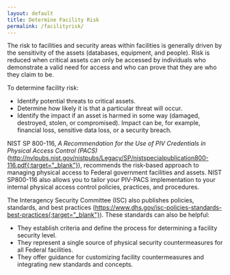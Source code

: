 ```yaml
---
layout: default
title: Determine Facility Risk
permalink: /facilityrisk/
---
```


The risk to facilities and security areas within facilities is generally driven by the sensitivity of the assets (databases, equipment, and people). Risk is reduced when critical assets can only be accessed by individuals who demonstrate a valid need for access and who can prove that they are who they claim to be.

To determine facility risk:

* Identify potential threats to critical assets.
* Determine how likely it is that a particular threat will occur.
* Identify the impact if an asset is harmed in some way (damaged, destroyed, stolen, or compromised). Impact can be, for example, financial loss, sensitive data loss, or a security breach.

NIST SP 800-116, _A Recommendation for the Use of PIV Credentials in Physical Access Control (PACS)_ (http://nvlpubs.nist.gov/nistpubs/Legacy/SP/nistspecialpublication800-116.pdf{:target="_blank"}), recommends the risk-based approach to managing physical access to Federal government facilities and assets. NIST SP800-116 also allows you to tailor your PIV-PACS implementation to your internal physical access control policies, practices, and procedures.

The Interagency Security Committee (ISC) also publishes policies, standards, and best practices (https://www.dhs.gov/isc-policies-standards-best-practices{:target="_blank"}).  These standards can also be helpful:

* They establish criteria and define the process for determining a facility security level.
* They represent a single source of physical security countermeasures for all Federal facilities.
* They offer guidance for customizing facility countermeasures and integrating new standards and concepts. 

